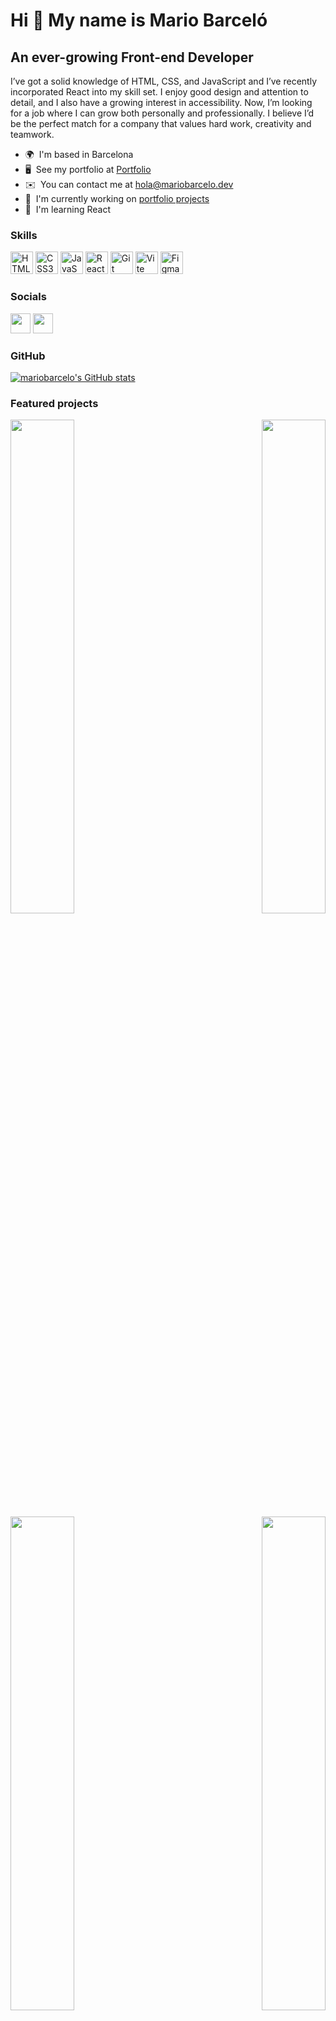 Hi 👋 My name is Mario Barceló
==============================

An ever-growing Front-end Developer
-----------------------------------

I’ve got a solid knowledge of HTML, CSS, and JavaScript and I’ve recently incorporated React into my skill set. I enjoy good design and attention to detail, and I also have a growing interest in accessibility. Now, I’m looking for a job where I can grow both personally and professionally. I believe I’d be the perfect match for a company that values hard work, creativity and teamwork.

* 🌍  I'm based in Barcelona
* 🖥️  See my portfolio at [Portfolio](http://mariobarcelo.dev)
* ✉️  You can contact me at [hola@mariobarcelo.dev](mailto:hola@mariobarcelo.dev)
* 🚀  I'm currently working on [portfolio projects](http://mariobrcelo.dev)
* 🧠  I'm learning React

### Skills


<p align="left">
<a href="https://developer.mozilla.org/en-US/docs/Glossary/HTML5" target="_blank" rel="noreferrer"><img src="https://raw.githubusercontent.com/danielcranney/readme-generator/main/public/icons/skills/html5-colored.svg" width="36" height="36" alt="HTML5" /></a>
<a href="https://www.w3.org/TR/CSS/#css" target="_blank" rel="noreferrer"><img src="https://raw.githubusercontent.com/danielcranney/readme-generator/main/public/icons/skills/css3-colored.svg" width="36" height="36" alt="CSS3" /></a>
<a href="https://developer.mozilla.org/en-US/docs/Web/JavaScript" target="_blank" rel="noreferrer"><img src="https://raw.githubusercontent.com/danielcranney/readme-generator/main/public/icons/skills/javascript-colored.svg" width="36" height="36" alt="JavaScript" /></a>
<a href="https://reactjs.org/" target="_blank" rel="noreferrer"><img src="https://raw.githubusercontent.com/danielcranney/readme-generator/main/public/icons/skills/react-colored.svg" width="36" height="36" alt="React" /></a>
  <a href="https://git-scm.com/" target="_blank" rel="noreferrer"><img src="https://raw.githubusercontent.com/danielcranney/readme-generator/main/public/icons/skills/git-colored.svg" width="36" height="36" alt="Git" /></a>
<a href="https://vitejs.dev/" target="_blank" rel="noreferrer"><img src="https://raw.githubusercontent.com/danielcranney/readme-generator/main/public/icons/skills/vite-colored.svg" width="36" height="36" alt="Vite" /></a>
<a href="https://www.figma.com/" target="_blank" rel="noreferrer"><img src="https://raw.githubusercontent.com/danielcranney/readme-generator/main/public/icons/skills/figma-colored.svg" width="36" height="36" alt="Figma" /></a>
</p>


### Socials

<a href="https://www.linkedin.com/in/mariobarcelo" target="_blank" rel="noreferrer"><img src="https://raw.githubusercontent.com/danielcranney/readme-generator/main/public/icons/socials/linkedin.svg" width="32" height="32" /></a> <a href="https://www.twitter.com/MarioBarceloDev" target="_blank" rel="noreferrer"><img src="https://raw.githubusercontent.com/danielcranney/readme-generator/main/public/icons/socials/twitter.svg" width="32" height="32" /></a></p>

### GitHub

<a href="http://www.github.com/mariobarcelo"><img src="https://github-readme-stats.vercel.app/api?username=mariobarcelo&show_icons=true&hide=&count_private=true&title_color=0891b2&text_color=ffffff&icon_color=0891b2&bg_color=1c1917&hide_border=true&show_icons=true" alt="mariobarcelo's GitHub stats" /></a>

### Featured projects

<div width="100%" align="center">
  <a href="https://github.com/mariobarcelo/borderradiuscalculator" align="left"><img align="left" width="45%" src="https://github-readme-stats.vercel.app/api/pin/?username=mariobarcelo&repo=borderradiuscalculator&title_color=0891b2&text_color=ffffff&icon_color=0891b2&bg_color=1c1917&hide_border=true&locale=en" /></a>
 
  <a href="https://github.com/mariobarcelo/word-game" align="right"><img align="right" width="45%" src="https://github-readme-stats.vercel.app/api/pin/?username=mariobarcelo&repo=word-game&title_color=0891b2&text_color=ffffff&icon_color=0891b2&bg_color=1c1917&hide_border=true&locale=en" /></a></div><br /><br />

<br /><br /><br /><br />

<div width="100%" align="center"><a href="https://github.com/mariobarcelo/simplelist" align="left"><img align="left" width="45%" src="https://github-readme-stats.vercel.app/api/pin/?username=mariobarcelo&repo=simplelist&title_color=0891b2&text_color=ffffff&icon_color=0891b2&bg_color=1c1917&hide_border=true&locale=en" /></a><a href="https://github.com/mariobarcelo/minimal-weather" align="right"><img align="right" width="45%" src="https://github-readme-stats.vercel.app/api/pin/?username=mariobarcelo&repo=minimal-weather&title_color=0891b2&text_color=ffffff&icon_color=0891b2&bg_color=1c1917&hide_border=true&locale=en" /></a></div>
